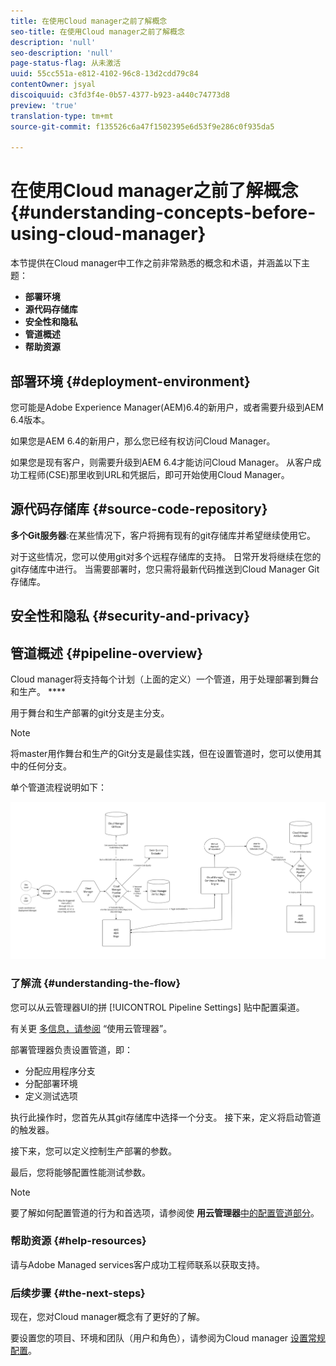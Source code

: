 ```yaml
---
title: 在使用Cloud manager之前了解概念
seo-title: 在使用Cloud manager之前了解概念
description: 'null'
seo-description: 'null'
page-status-flag: 从未激活
uuid: 55cc551a-e812-4102-96c8-13d2cdd79c84
contentOwner: jsyal
discoiquuid: c3fd3f4e-0b57-4377-b923-a440c74773d8
preview: 'true'
translation-type: tm+mt
source-git-commit: f135526c6a47f1502395e6d53f9e286c0f935da5

---
```



# 在使用Cloud manager之前了解概念{#understanding-concepts-before-using-cloud-manager}

本节提供在Cloud manager中工作之前非常熟悉的概念和术语，并涵盖以下主题：

* **部署环境**
* **源代码存储库**
* **安全性和隐私**
* **管道概述**
* **帮助资源**

## 部署环境 {#deployment-environment}

您可能是Adobe Experience Manager(AEM)6.4的新用户，或者需要升级到AEM 6.4版本。

如果您是AEM 6.4的新用户，那么您已经有权访问Cloud Manager。

如果您是现有客户，则需要升级到AEM 6.4才能访问Cloud Manager。 从客户成功工程师(CSE)那里收到URL和凭据后，即可开始使用Cloud Manager。

<!-- 

Comment Type: annotation
Last Modified By: ptager
Last Modified Date: 2018-05-02T17:19:24.147-0400

Section is redundant with the section in the Overview topic

 -->

## 源代码存储库 {#source-code-repository}

**多个Git服务器**:在某些情况下，客户将拥有现有的git存储库并希望继续使用它。

对于这些情况，您可以使用git对多个远程存储库的支持。 日常开发将继续在您的git存储库中进行。 当需要部署时，您只需将最新代码推送到Cloud Manager Git存储库。

<!-- 

Comment Type: annotation
Last Modified By: ptager
Last Modified Date: 2018-05-02T17:20:46.002-0400

Looks like we lost some content, compared to the previous version

 -->

## 安全性和隐私 {#security-and-privacy}

<!-- 

Comment Type: annotation
Last Modified By: jsyal
Last Modified Date: 2018-04-21T02:38:21.417-0400

Query for Brad B.

 -->

## 管道概述 {#pipeline-overview}

Cloud manager将支持每个计划（上面的定义）一个管道，用于处理部署到舞台和生产。 ****

用于舞台和生产部署的git分支是主分支。

>[!NOTE]
>
>将master用作舞台和生产的Git分支是最佳实践，但在设置管道时，您可以使用其中的任何分支。

单个管道流程说明如下：

![](assets/screen_shot_2018-04-30at30318pm.png)

### 了解流 {#understanding-the-flow}

您可以从云管理器UI的拼 [!UICONTROL Pipeline Settings] 贴中配置渠道。

有关更 [多信息，请参阅](hhttps://helpx.adobe.com/experience-manager/cloud-manager/using/using-cloud-manager.html) “使用云管理器”。

部署管理器负责设置管道，即：

* 分配应用程序分支
* 分配部署环境
* 定义测试选项

执行此操作时，您首先从其git存储库中选择一个分支。 接下来，定义将启动管道的触发器。

接下来，您可以定义控制生产部署的参数。

最后，您将能够配置性能测试参数。

>[!NOTE]
>
>要了解如何配置管道的行为和首选项，请参阅使 **用云管理器**[中的配置管道部分](using-cloud-manager.md)。

### 帮助资源 {#help-resources}

请与Adobe Managed services客户成功工程师联系以获取支持。

### 后续步骤 {#the-next-steps}

现在，您对Cloud manager概念有了更好的了解。

要设置您的项目、环境和团队（用户和角色），请参阅为Cloud manager [设置常规配置](setting-configurations-for-cloud-manager.md)。
